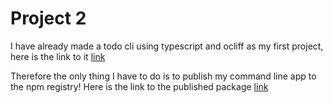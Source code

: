 # Project 2

I have already made a todo cli using typescript and ocliff as my first project, here is the link to it <a href="https://github.com/ShaharyarAhmed-bot/bootcamp-2021-proj-sub/tree/shaharyar_ahmed/project_1/shaharyar_ahmed/todocli">link</a>

Therefore the only thing I have to do is to publish my command line app to the npm registry! Here is the link to the published package <a href="https://www.npmjs.com/package/@shaharyarahmed/tdcli">link</a>
